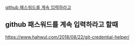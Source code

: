 [github 패스워드를 계속 입력하라고 ](#github-패스워드를-계속-입력하라고-할때)

## github 패스워드를 계속 입력하라고 할때
https://www.hahwul.com/2018/08/22/git-credential-helper/


